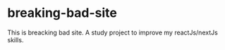 # breaking-bad-site
This is breacking bad site. A study project to improve my reactJs/nextJs skills.
